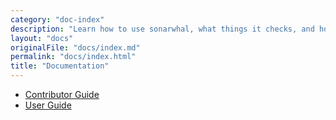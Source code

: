 ```yaml
---
category: "doc-index"
description: "Learn how to use sonarwhal, what things it checks, and how you can create your own rules"
layout: "docs"
originalFile: "docs/index.md"
permalink: "docs/index.html"
title: "Documentation"
---
```


* [Contributor Guide](contributor-guide/)
* [User Guide](user-guide/)
